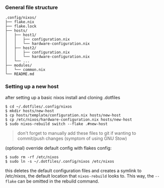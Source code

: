 ### General file structure
```
.config/nixos/
├── flake.nix
├── flake.lock
├── hosts/
│   ├── host1/
│   │   ├── configuration.nix
│   │   └── hardware-configuration.nix
│   ├── host2/
│   │   ├── configuration.nix
│   │   └── hardware-configuration.nix
│   └── ...
├── modules/
│   └── common.nix
└── README.md
```
### Setting up a new host

after setting up a basic nixos install and cloning .dotfiles
```
$ cd ~/.dotfiles/.config/nixos
$ mkdir hosts/new-host
$ cp hosts/template/configuration.nix hosts/new-host
$ cp /etc/nixos/hardware-configuration.nix hosts/new-host
$ sudo nixos-rebuild switch --flake .#new-host
```
> don't forget to manually add these files to git if wanting to commit/push changes (symptom of using GNU Stow)

(optional) override default config with flakes config:
```
$ sudo rm -rf /etc/nixos
$ sudo ln -s ~/.dotfiles/.config/nixos /etc/nixos
```
this deletes the default configuration files and creates a symlink to /etc/nixos, the default location that `nixos-rebuild` looks to.  This way, the `--flake` can be omitted in the rebuild command.
